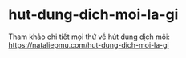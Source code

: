 # hut-dung-dich-moi-la-gi
Tham khảo chi tiết mọi thứ về hút dung dịch môi: https://nataliepmu.com/hut-dung-dich-moi-la-gi

